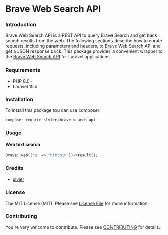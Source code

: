 # Brave Web Search API

### Introduction

Brave Web Search API is a REST API to query Brave Search and get back search results from the web. The following sections describe how to curate requests, including parameters and headers, to Brave Web Search API and get a JSON response back.
This package provides a convenient wrapper to the [Brave Web Search API](https://api.search.brave.com/app/documentation/web-search/get-started)  for Laravel applications.

### Requirements

- PHP 8.0+
- Laravel 10.x

### Installation

To install this package tou can use composer:

```bash
composer require slvler/brave-search-api
```

### Usage

#### Web text search
```php
Brave::web(['q' => "bitcoin"])->result();
```

### Credits

- [slvler](https://github.com/slvler)

### License

The MIT License (MIT). Please see [License File](https://github.com/slvler/brave-search-api/blob/main/LICENSE.md) for more information.

### Contributing
You're very welcome to contribute.
Please see [CONTRIBUTING](https://github.com/slvler/brave-search-api/blob/main/CONTRIBUTING.md) for details.
